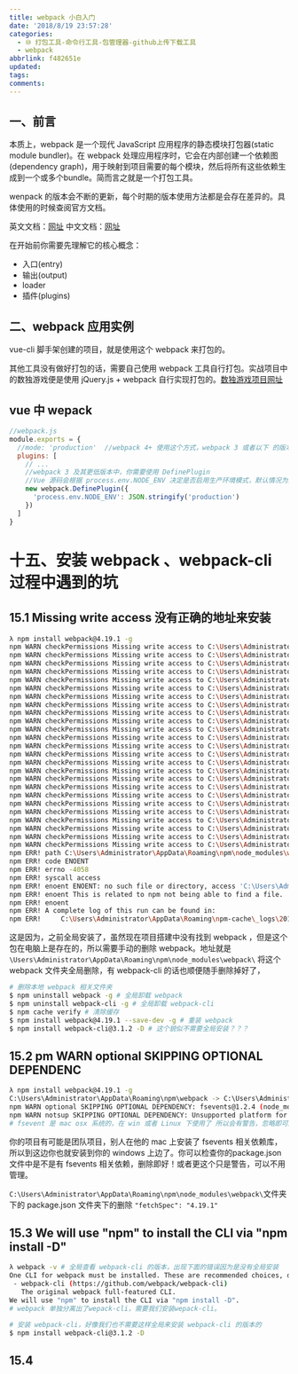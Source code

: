 ```yaml
---
title: webpack 小白入门
date: '2018/8/19 23:57:28'
categories:
  - ⑩ 打包工具-命令行工具-包管理器-github上传下载工具
  - webpack
abbrlink: f482651e
updated:
tags:
comments:
---
```


## 一、前言

本质上，webpack 是一个现代 JavaScript 应用程序的静态模块打包器(static module bundler)。在 webpack 处理应用程序时，它会在内部创建一个依赖图(dependency graph)，用于映射到项目需要的每个模块，然后将所有这些依赖生成到一个或多个bundle。简而言之就是一个打包工具。

wenpack 的版本会不断的更新，每个时期的版本使用方法都是会存在差异的。具体使用的时候查阅官方文档。

英文文档：[网址](https://webpack.js.org/concepts/)
中文文档：[网址](https://webpack.docschina.org/configuration)

在开始前你需要先理解它的核心概念：

- 入口(entry)
- 输出(output)
- loader
- 插件(plugins)

## 二、webpack 应用实例

vue-cli 脚手架创建的项目，就是使用这个 webpack 来打包的。

其他工具没有做好打包的话，需要自己使用 webpack 工具自行打包。实战项目中的数独游戏便是使用 jQuery.js + webpack 自行实现打包的。[数独游戏项目网址]()






## vue 中 wepack

```js
//webpack.js
module.exports = {
  //mode: 'production'  //webpack 4+ 使用这个方式，webpack 3 或者以下 的版本使用下面的 plugins 插件放入'process.env.NODE_ENV'
  plugins: [
    // ...
    //webpack 3 及其更低版本中，你需要使用 DefinePlugin
    //Vue 源码会根据 process.env.NODE_ENV 决定是否启用生产环境模式，默认情况为开发环境模式。
    new webpack.DefinePlugin({
      'process.env.NODE_ENV': JSON.stringify('production')
    })
  ]
}
```

# 十五、安装 webpack 、webpack-cli 过程中遇到的坑

## 15.1 Missing write access 没有正确的地址来安装

```BASH
λ npm install webpack@4.19.1 -g
npm WARN checkPermissions Missing write access to C:\Users\Administrator\AppData\Roaming\npm\node_modules\webpack\node_modules\async-each # 没有正确的地址来安装
npm WARN checkPermissions Missing write access to C:\Users\Administrator\AppData\Roaming\npm\node_modules\webpack\node_modules\balanced-match
npm WARN checkPermissions Missing write access to C:\Users\Administrator\AppData\Roaming\npm\node_modules\webpack\node_modules\brorand
npm WARN checkPermissions Missing write access to C:\Users\Administrator\AppData\Roaming\npm\node_modules\webpack\node_modules\buffer-from
npm WARN checkPermissions Missing write access to C:\Users\Administrator\AppData\Roaming\npm\node_modules\webpack\node_modules\chownr
npm WARN checkPermissions Missing write access to C:\Users\Administrator\AppData\Roaming\npm\node_modules\webpack\node_modules\console-browserify
npm WARN checkPermissions Missing write access to C:\Users\Administrator\AppData\Roaming\npm\node_modules\webpack\node_modules\constants-browserify
npm WARN checkPermissions Missing write access to C:\Users\Administrator\AppData\Roaming\npm\node_modules\webpack\node_modules\copy-descriptor
npm WARN checkPermissions Missing write access to C:\Users\Administrator\AppData\Roaming\npm\node_modules\webpack\node_modules\core-util-is
npm WARN checkPermissions Missing write access to C:\Users\Administrator\AppData\Roaming\npm\node_modules\webpack\node_modules\decode-uri-component
npm WARN checkPermissions Missing write access to C:\Users\Administrator\AppData\Roaming\npm\node_modules\webpack\node_modules\events
npm WARN checkPermissions Missing write access to C:\Users\Administrator\AppData\Roaming\npm\node_modules\webpack\node_modules\for-in
npm WARN checkPermissions Missing write access to C:\Users\Administrator\AppData\Roaming\npm\node_modules\webpack\node_modules\https-browserify
npm WARN checkPermissions Missing write access to C:\Users\Administrator\AppData\Roaming\npm\node_modules\webpack\node_modules\iferr
npm WARN checkPermissions Missing write access to C:\Users\Administrator\AppData\Roaming\npm\node_modules\webpack\node_modules\inherits
npm WARN checkPermissions Missing write access to C:\Users\Administrator\AppData\Roaming\npm\node_modules\webpack\node_modules\is-accessor-descriptor
npm WARN checkPermissions Missing write access to C:\Users\Administrator\AppData\Roaming\npm\node_modules\webpack\node_modules\is-data-descriptor
npm WARN checkPermissions Missing write access to C:\Users\Administrator\AppData\Roaming\npm\node_modules\webpack\node_modules\is-extglob
npm WARN checkPermissions Missing write access to C:\Users\Administrator\AppData\Roaming\npm\node_modules\webpack\node_modules\is-glob
npm WARN checkPermissions Missing write access to C:\Users\Administrator\AppData\Roaming\npm\node_modules\webpack\node_modules\kind-of
npm WARN checkPermissions Missing write access to C:\Users\Administrator\AppData\Roaming\npm\node_modules\webpack\node_modules\define-property\node_modules\is-descriptor
npm WARN checkPermissions Missing write access to C:\Users\Administrator\AppData\Roaming\npm\node_modules\webpack\node_modules\define-property
npm WARN checkPermissions Missing write access to C:\Users\Administrator\AppData\Roaming\npm\node_modules\webpack\node_modules\fsevents
npm WARN checkPermissions Missing write access to C:\Users\Administrator\AppData\Roaming\npm\node_modules\webpack\node_modules\util
npm WARN checkPermissions Missing write access to C:\Users\Administrator\AppData\Roaming\npm\node_modules\webpack\node_modules\define-property\node_modules
npm ERR! path C:\Users\Administrator\AppData\Roaming\npm\node_modules\webpack\node_modules\async-each
npm ERR! code ENOENT
npm ERR! errno -4058
npm ERR! syscall access
npm ERR! enoent ENOENT: no such file or directory, access 'C:\Users\Administrator\AppData\Roaming\npm\node_modules\webpack\node_modules\async-each'
npm ERR! enoent This is related to npm not being able to find a file.
npm ERR! enoent
npm ERR! A complete log of this run can be found in:
npm ERR!     C:\Users\Administrator\AppData\Roaming\npm-cache\_logs\2018-12-25T02_51_29_082Z-debug.log
```

这是因为，之前全局安装了，虽然现在项目搭建中没有找到 webpack ，但是这个包在电脑上是存在的，所以需要手动的删除 webpack。地址就是`\Users\Administrator\AppData\Roaming\npm\node_modules\webpack\`  将这个 webpack 文件夹全局删除，有 webpack-cli 的话也顺便随手删除掉好了，

```BASH
# 删除本地 webpack 相关文件夹
$ npm uninstall webpack -g # 全局卸载 webpack
$ npm uninstall webpack-cli -g # 全局卸载 webpack-cli
$ npm cache verify # 清除缓存
$ npm install webpack@4.19.1 --save-dev -g # 重装 webpack
$ npm install webpack-cli@3.1.2 -D # 这个貌似不需要全局安装？？？
```

## 15.2 pm WARN optional SKIPPING OPTIONAL DEPENDENC

```BASH
λ npm install webpack@4.19.1 -g
C:\Users\Administrator\AppData\Roaming\npm\webpack -> C:\Users\Administrator\AppData\Roaming\npm\node_modules\webpack\bin\webpack.js
npm WARN optional SKIPPING OPTIONAL DEPENDENCY: fsevents@1.2.4 (node_modules\webpack\node_modules\fsevents):
npm WARN notsup SKIPPING OPTIONAL DEPENDENCY: Unsupported platform for fsevents@1.2.4: wanted {"os":"darwin","arch":"any"} (current: {"os":"win32","arch":"x64"})
# fsevent 是 mac osx 系统的，在 win 或者 Linux 下使用了 所以会有警告，忽略即可。意思就是你已经安装成功了。
```

你的项目有可能是团队项目，别人在他的 mac 上安装了 fsevents 相关依赖库，所以到这边你也就安装到你的 windows 上边了。你可以检查你的package.json 文件中是不是有 fsevents 相关依赖，删除即好！或者更这个只是警告，可以不用管理。

`C:\Users\Administrator\AppData\Roaming\npm\node_modules\webpack\`文件夹下的 package.json 文件夹下的删除
`"fetchSpec": "4.19.1"`

## 15.3 We will use "npm" to install the CLI via "npm install -D"

```BASH
λ webpack -v # 全局查看 webpack-cli 的版本，出现下面的错误因为是没有全局安装
One CLI for webpack must be installed. These are recommended choices, delivered as separate packages:
 - webpack-cli (https://github.com/webpack/webpack-cli)
   The original webpack full-featured CLI.
We will use "npm" to install the CLI via "npm install -D".
# webpack 单独分离出了wepack-cli，需要我们安装wepack-cli。
```

```BASH
# 安装 webpack-cli，好像我们也不需要这样全局来安装 webpack-cli 的版本的
$ npm install webpack-cli@3.1.2 -D
```

## 15.4